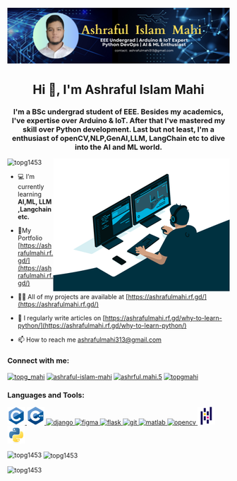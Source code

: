 ![logo](https://github.com/TopG1453/TopG1453/blob/main/My%20Github%20Banner%20(1).png)

<h1 align="center">Hi 👋, I'm Ashraful Islam Mahi</h1>
<h3 align="center">I'm a BSc undergrad student of EEE. Besides my academics, I've expertise over Arduino & IoT. After that I've mastered my skill over Python development. Last but not least, I'm a enthusiast of openCV,NLP,GenAI,LLM, LangChain etc to dive into the AI and ML world.</h3>

<img alter = "coding" width = "400" align = "right" src = "https://github.com/TopG1453/TopG1453/blob/main/gif2.gif?raw=true">

<p align="left"> <img src="https://komarev.com/ghpvc/?username=topg1453&label=Profile%20views&color=0e75b6&style=flat" alt="topg1453" /> </p>

- 💻 I’m currently learning **AI,ML, LLM ,Langchain etc.**

- 📃My Portfolio [https://ashrafulmahi.rf.gd/](https://ashrafulmahi.rf.gd/)

- 👨‍💻 All of my projects are available at [https://ashrafulmahi.rf.gd/](https://ashrafulmahi.rf.gd/)

- 📝 I regularly write articles on [https://ashrafulmahi.rf.gd/why-to-learn-python/](https://ashrafulmahi.rf.gd/why-to-learn-python/)

- 📫 How to reach me [ashrafulmahi313@gmail.com](ashrafulmahi313@gmail.com)

<h3 align="left">Connect with me:</h3>
<p align="left">
<a href="https://x.com/aimG313" target="blank"><img align="center" src="https://raw.githubusercontent.com/rahuldkjain/github-profile-readme-generator/master/src/images/icons/Social/twitter.svg" alt="topg_mahi" height="30" width="40" /></a>
<a href="https://linkedin.com/in/ashraful-islam-mahi" target="blank"><img align="center" src="https://raw.githubusercontent.com/rahuldkjain/github-profile-readme-generator/master/src/images/icons/Social/linked-in-alt.svg" alt="ashraful-islam-mahi" height="30" width="40" /></a>
<a href="https://fb.com/ashrful.mahi.5" target="blank"><img align="center" src="https://raw.githubusercontent.com/rahuldkjain/github-profile-readme-generator/master/src/images/icons/Social/facebook.svg" alt="ashrful.mahi.5" height="30" width="40" /></a>
<a href="https://www.instagram.com/aimg_313" target="blank"><img align="center" src="https://raw.githubusercontent.com/rahuldkjain/github-profile-readme-generator/master/src/images/icons/Social/instagram.svg" alt="topgmahi" height="30" width="40" /></a>
</p>

<h3 align="left">Languages and Tools:</h3>
<p align="left"> <a href="https://www.cprogramming.com/" target="_blank" rel="noreferrer"> <img src="https://raw.githubusercontent.com/devicons/devicon/master/icons/c/c-original.svg" alt="c" width="40" height="40"/> </a> <a href="https://www.w3schools.com/cpp/" target="_blank" rel="noreferrer"> <img src="https://raw.githubusercontent.com/devicons/devicon/master/icons/cplusplus/cplusplus-original.svg" alt="cplusplus" width="40" height="40"/> </a> <a href="https://www.djangoproject.com/" target="_blank" rel="noreferrer"> <img src="https://cdn.worldvectorlogo.com/logos/django.svg" alt="django" width="40" height="40"/> </a> <a href="https://www.figma.com/" target="_blank" rel="noreferrer"> <img src="https://www.vectorlogo.zone/logos/figma/figma-icon.svg" alt="figma" width="40" height="40"/> </a> <a href="https://flask.palletsprojects.com/" target="_blank" rel="noreferrer"> <img src="https://www.vectorlogo.zone/logos/pocoo_flask/pocoo_flask-icon.svg" alt="flask" width="40" height="40"/> </a> <a href="https://git-scm.com/" target="_blank" rel="noreferrer"> <img src="https://www.vectorlogo.zone/logos/git-scm/git-scm-icon.svg" alt="git" width="40" height="40"/> </a> <a href="https://www.mathworks.com/" target="_blank" rel="noreferrer"> <img src="https://upload.wikimedia.org/wikipedia/commons/2/21/Matlab_Logo.png" alt="matlab" width="40" height="40"/> </a> <a href="https://opencv.org/" target="_blank" rel="noreferrer"> <img src="https://www.vectorlogo.zone/logos/opencv/opencv-icon.svg" alt="opencv" width="40" height="40"/> </a> <a href="https://pandas.pydata.org/" target="_blank" rel="noreferrer"> <img src="https://raw.githubusercontent.com/devicons/devicon/2ae2a900d2f041da66e950e4d48052658d850630/icons/pandas/pandas-original.svg" alt="pandas" width="40" height="40"/> </a> <a href="https://www.python.org" target="_blank" rel="noreferrer"> <img src="https://raw.githubusercontent.com/devicons/devicon/master/icons/python/python-original.svg" alt="python" width="40" height="40"/> </a> </p>

<p><img align="left" src="https://github-readme-stats.vercel.app/api/top-langs?username=topg1453&show_icons=true&locale=en&layout=compact" alt="topg1453" /></p>

<p>&nbsp;<img align="center" src="https://github-readme-stats.vercel.app/api?username=topg1453&show_icons=true&locale=en" alt="topg1453" /></p>

<p><img align="center" src="https://github-readme-streak-stats.herokuapp.com/?user=topg1453&" alt="topg1453" /></p>

